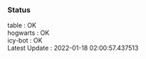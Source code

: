 ### Status


table : OK  
hogwarts : OK  
icy-bot : OK  
Latest Update : 2022-01-18 02:00:57.437513
